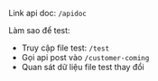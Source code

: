 Link api doc: `/apidoc`

Làm sao để test:
- Truy cập file test: `/test`
- Gọi api post vào `/customer-coming`
- Quan sát dữ liệu file test thay đổi